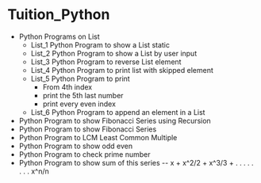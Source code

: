 # Tuition_Python

- Python Programs on List
  - List_1 Python Program to show a List static
  - List_2 Python Program to show a List by user input
  - List_3 Python Program to reverse List element
  - List_4 Python Program to print list with skipped element
  - List_5 Python Program to print 
    - From 4th index
    - print the 5th last number
    - print every even index
  - List_6 Python Program to append an element in a List
- Python Program to show Fibonacci Series using Recursion
- Python Program to show Fibonacci Series
- Python Program to LCM Least Common Multiple
- Python Program to show odd even
- Python Program to check prime number
- Python Program to show sum of this series --  x + x^2/2 + x^3/3 + . . . . . . . . x^n/n
